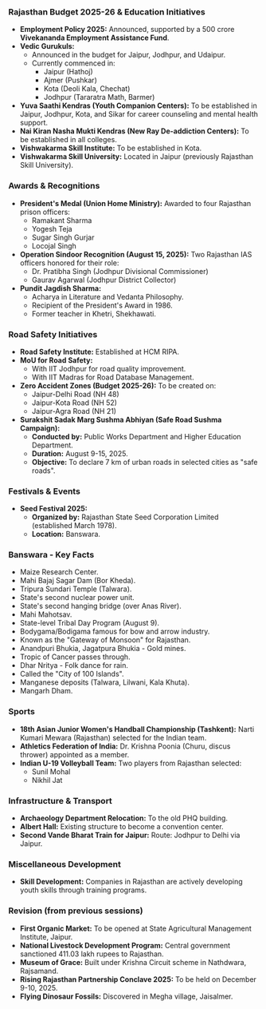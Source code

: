 ### Rajasthan Budget 2025-26 & Education Initiatives
*   **Employment Policy 2025:** Announced, supported by a 500 crore **Vivekananda Employment Assistance Fund**.
*   **Vedic Gurukuls:**
    *   Announced in the budget for Jaipur, Jodhpur, and Udaipur.
    *   Currently commenced in:
        *   Jaipur (Hathoj)
        *   Ajmer (Pushkar)
        *   Kota (Deoli Kala, Chechat)
        *   Jodhpur (Tararatra Math, Barmer)
*   **Yuva Saathi Kendras (Youth Companion Centers):** To be established in Jaipur, Jodhpur, Kota, and Sikar for career counseling and mental health support.
*   **Nai Kiran Nasha Mukti Kendras (New Ray De-addiction Centers):** To be established in all colleges.
*   **Vishwakarma Skill Institute:** To be established in Kota.
*   **Vishwakarma Skill University:** Located in Jaipur (previously Rajasthan Skill University).

### Awards & Recognitions
*   **President's Medal (Union Home Ministry):** Awarded to four Rajasthan prison officers:
    *   Ramakant Sharma
    *   Yogesh Teja
    *   Sugar Singh Gurjar
    *   Locojal Singh
*   **Operation Sindoor Recognition (August 15, 2025):** Two Rajasthan IAS officers honored for their role:
    *   Dr. Pratibha Singh (Jodhpur Divisional Commissioner)
    *   Gaurav Agarwal (Jodhpur District Collector)
*   **Pundit Jagdish Sharma:**
    *   Acharya in Literature and Vedanta Philosophy.
    *   Recipient of the President's Award in 1986.
    *   Former teacher in Khetri, Shekhawati.

### Road Safety Initiatives
*   **Road Safety Institute:** Established at HCM RIPA.
*   **MoU for Road Safety:**
    *   With IIT Jodhpur for road quality improvement.
    *   With IIT Madras for Road Database Management.
*   **Zero Accident Zones (Budget 2025-26):** To be created on:
    *   Jaipur-Delhi Road (NH 48)
    *   Jaipur-Kota Road (NH 52)
    *   Jaipur-Agra Road (NH 21)
*   **Surakshit Sadak Marg Sushma Abhiyan (Safe Road Sushma Campaign):**
    *   **Conducted by:** Public Works Department and Higher Education Department.
    *   **Duration:** August 9-15, 2025.
    *   **Objective:** To declare 7 km of urban roads in selected cities as "safe roads".

### Festivals & Events
*   **Seed Festival 2025:**
    *   **Organized by:** Rajasthan State Seed Corporation Limited (established March 1978).
    *   **Location:** Banswara.

### Banswara - Key Facts
*   Maize Research Center.
*   Mahi Bajaj Sagar Dam (Bor Kheda).
*   Tripura Sundari Temple (Talwara).
*   State's second nuclear power unit.
*   State's second hanging bridge (over Anas River).
*   Mahi Mahotsav.
*   State-level Tribal Day Program (August 9).
*   Bodygama/Bodigama famous for bow and arrow industry.
*   Known as the "Gateway of Monsoon" for Rajasthan.
*   Anandpuri Bhukia, Jagatpura Bhukia - Gold mines.
*   Tropic of Cancer passes through.
*   Dhar Nritya - Folk dance for rain.
*   Called the "City of 100 Islands".
*   Manganese deposits (Talwara, Lilwani, Kala Khuta).
*   Mangarh Dham.

### Sports
*   **18th Asian Junior Women's Handball Championship (Tashkent):** Narti Kumari Mewara (Rajasthan) selected for the Indian team.
*   **Athletics Federation of India:** Dr. Krishna Poonia (Churu, discus thrower) appointed as a member.
*   **Indian U-19 Volleyball Team:** Two players from Rajasthan selected:
    *   Sunil Mohal
    *   Nikhil Jat

### Infrastructure & Transport
*   **Archaeology Department Relocation:** To the old PHQ building.
*   **Albert Hall:** Existing structure to become a convention center.
*   **Second Vande Bharat Train for Jaipur:** Route: Jodhpur to Delhi via Jaipur.

### Miscellaneous Development
*   **Skill Development:** Companies in Rajasthan are actively developing youth skills through training programs.

### Revision (from previous sessions)
*   **First Organic Market:** To be opened at State Agricultural Management Institute, Jaipur.
*   **National Livestock Development Program:** Central government sanctioned 411.03 lakh rupees to Rajasthan.
*   **Museum of Grace:** Built under Krishna Circuit scheme in Nathdwara, Rajsamand.
*   **Rising Rajasthan Partnership Conclave 2025:** To be held on December 9-10, 2025.
*   **Flying Dinosaur Fossils:** Discovered in Megha village, Jaisalmer.